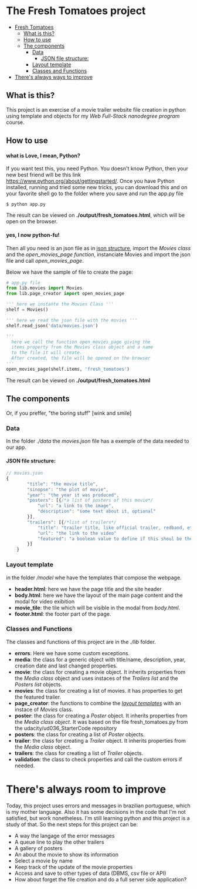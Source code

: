 # The Fresh Tomatoes project
- [Fresh Tomatoes](#fresh-tomatoes)
    - [What is this?](#what-is-this)
    - [How to use](#how-to-use)
    - [The components](#the-components)
        - [Data](#data)
            - [JSON file structure:](#json-file-structure)
        - [Layout template](#layout-template)
        - [Classes and Functions](#classes-and-functions)
- [There's always ways to improve](#theres-always-ways-to-improve)

## What is this?
This project is an exercise of a movie trailer website file creation in python using template and objects for my *Web Full-Stack nanodegree program* course.

## How to use
#### what is Love, I mean, Python?
If you want test this, you need Python. You doesn't know Python, then your new best friend will be this link https://www.python.org/about/gettingstarted/.
Once you have Python installed, running and tried some new tricks, you can download this and on your favorite shell go to the folder where you save and run the app.py file
```
$ python app.py
```
The result can be viewed on **./output/fresh_tomatoes.html**, which will be open on the browser.

#### yes, I now python-fu!
Then all you need is an json file as in [json structure](#data), import the *Movies class* and the *open_movies_page function*, instanciate Movies and import the json file and call *open_movies_page*.

Below we have the sample of file to create the page:

```python
# app.py file
from lib.movies import Movies
from lib.page_creator import open_movies_page

''' here we instante the Movies Class '''
shelf = Movies()

''' here we read the json file with the movies '''
shelf.read_json('data/movies.json')

'''
  here we call the function open_movies_page giving the
  items property from the Movies class object and a name
  to the file it will create.
  After created, the file will be opened on the browser
'''
open_movies_page(shelf.items, 'fresh_tomatoes')
```
The result can be viewed on **./output/fresh_tomatoes.html**

## The components
Or, if you preffer, "the boring stuff" [wink and smile]
### Data
In the folder *./data* the *movies.json* file has a exemple of the data needed to our app.
#### JSON file structure:
```javascript
// movies.json
{
        "title": "the movie title",
        "sinopse": "the plot of movie",
        "year": "the year it was produced",
        "posters": [{/*a list of posters of this movie*/
            "url": "a link to the image",
            "description": "some text about it, optional"
        }],
        "trailers": [{/*list of trailers*/
            "title": "trailer title, like official trailer, redband, etc.",
            "url": "the link to the video"
            "featured": "a boolean value to define if this shoul be the first trailer to show"
        }]
    }
```
### Layout template
in the folder */model* whe have the templates that compose the webpage.
* **header.html**: here we have the page title and the site header
* **body.html**: here we have the layout of the main page content and the modal for video exibition
* **movie_tile**: the tile which will be visible in the modal from *body.html*.
* **footer.html**: the footer part of the page.

### Classes and Functions
The classes and functions of this project are in the *./lib* folder.
* **errors**: Here we have some custom exceptions.
* **media**: the class for a generic object with title/name, description, year, creation date and last changed properties.
* **movie**: the class for creating a movie object. It inherits properties from the *Media class* object and uses instaces of the *Trailers list* and the *Posters list* objects.
* **movies**: the class for creating a list of movies. it has properties to get the featured trailer.
* **page_creator**: the functions to combine the *[layout templates](#layout-template)* with an instace of *Movies* class.
* **poster**: the class for creating a *Poster* object. It inherits properties from the *Media class object*. It was based on the file fresh_tomatoes.py from the udacity/ud036_StarterCode repository
* **posters**: the class for creating a list of *Poster* objects.
* **trailer**: the class for creating a *Trailer* object. It inherits properties from the *Media class* object.
* **trailers**: the class for creating a list of *Trailer* objects.
* **validation**: the class to check properties and call the custom errors if needed.

# There's always room to improve
Today, this project uses errors and messages in brazilian portuguese, which is my mother language. Also it has some decisions in the code that I'm not satisfied, but work nonetheless.
I'm still learning python and this project is a study of that.
So the next steps for this project can be:
* A way the langage of the error messages
* A queue line to play the other trailers
* A gallery of posters
* An about the movie to show its information
* Select a movie by name
* Keep track of the update of the movie properties
* Access and save to other types of data (DBMS, csv file or API)
* How about forget the file creation and do a full server side application?
